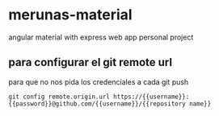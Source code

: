 # merunas-material
angular material with express web app personal project

## para configurar el git remote url
para que no nos pida los credenciales a cada git push

```
git config remote.origin.url https://{{username}}:{{password}}@github.com/{{username}}/{{repository name}}
```
